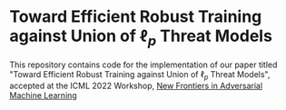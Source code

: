 # Toward Efficient Robust Training against Union of $\ell_p$ Threat Models
This repository contains code for the implementation of our paper titled "Toward Efficient Robust Training against Union of $\ell_p$ Threat Models", accepted at the ICML 2022 Workshop, [New Frontiers in Adversarial Machine Learning](https://advml-frontier.github.io/)
